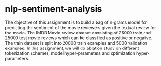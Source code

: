 # nlp-sentiment-analysis

The objective of this assignment is to build a bag of n-grams model for predicting the sentiment of the movie reviewers given the textual review for the movie. 
The IMDB Movie review dataset consisting of 25000 train and 25000 test movie reviews which can be classified as positive or negative. The train dataset is split into 20000 train examples and 5000 validation examples. In this assignment, we will do ablation study on different tokenization schemes, model hyper-parameters and optimization hyper-parameters. 

